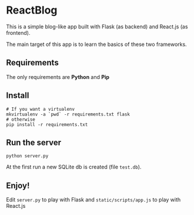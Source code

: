 # ReactBlog

This is a simple blog-like app built with Flask (as backend) and React.js (as frontend).

The main target of this app is to learn the basics of these two frameworks.

## Requirements

The only requirements are **Python** and **Pip**

## Install


```
# If you want a virtualenv
mkvirtualenv -a `pwd` -r requirements.txt flask
# otherwise
pip install -r requirements.txt
```

## Run the server

```
python server.py
```

At the first run a new SQLite db is created (file `test.db`).

## Enjoy!

Edit `server.py` to play with Flask and `static/scripts/app.js` to play with React.js
